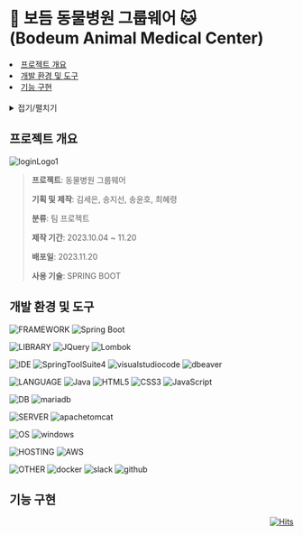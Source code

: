 # 🐶 보듬 동물병원 그룹웨어 🐱 <br> (Bodeum Animal Medical Center)
<li> <a href="#project-outline">프로젝트 개요</a></li>
<li> <a href="#development-configuration">개발 환경 및 도구</a></li>
<li> <a href="#function-implementation">기능 구현</a></li>
<br>
<details>
  
<summary>접기/펼치기</summary>

  
교육원   : 구디아카데미


강  사   : 김대기 


과정명   : 클라우드 활용 자바개발자 양성과정


최종 Branch : master


</details>

## 프로젝트 개요 
![loginLogo1](https://github.com/kimseeun10/AnimalHospital/assets/137882823/95ba607a-641f-4df6-bab3-159b9f833cd4)

><p><strong>프로젝트</strong>: 동물병원 그룹웨어</p>
><p><strong>기획 및 제작</strong>: 김세은, 송지선, 송윤호, 최혜령 </p>
><p><strong>분류</strong>: 팀 프로젝트</p>
><p><strong>제작 기간</strong>: 2023.10.04 ~ 11.20</p>
><p><strong>배포일</strong>: 2023.11.20</p>
><p><strong>사용 기술</strong>: SPRING BOOT</p>

## 개발 환경 및 도구
![FRAMEWORK](https://img.shields.io/badge/framework-000000.svg?style=for-the-badge&logo=framework1&logoColor=white) ![Spring Boot](https://img.shields.io/badge/springboot-6DB33F.svg?style=for-the-badge&logo=springboot&logoColor=white) 

![LIBRARY](https://img.shields.io/badge/library-000000.svg?style=for-the-badge&logo=library&logoColor=white) ![JQuery](https://img.shields.io/badge/jquery-0769AD.svg?style=for-the-badge&logo=jquery&logoColor=white) ![Lombok](https://img.shields.io/badge/lombok-FF5722.svg?style=for-the-badge&logo=lombok&logoColor=white) 

![IDE](https://img.shields.io/badge/ide-000000.svg?style=for-the-badge&logo=ide&logoColor=white) ![SpringToolSuite4](https://img.shields.io/badge/SpringToolSuite4-6DB33F.svg?style=for-the-badge&logo=spring&logoColor=white) ![visualstudiocode](https://img.shields.io/badge/visualstudiocode-007ACC.svg?style=for-the-badge&logo=visualstudiocode&logoColor=white) ![dbeaver](https://img.shields.io/badge/dbeaver-382923.svg?style=for-the-badge&logo=dbeaver&logoColor=white) 

![LANGUAGE](https://img.shields.io/badge/language-000000.svg?style=for-the-badge&logo=language&logoColor=white) ![Java](https://img.shields.io/badge/java-FF0000.svg?style=for-the-badge&logo=java&logoColor=white) ![HTML5](https://img.shields.io/badge/html5-%23E34F26.svg?style=for-the-badge&logo=html5&logoColor=white) ![CSS3](https://img.shields.io/badge/css3-%231572B6.svg?style=for-the-badge&logo=css3&logoColor=white) ![JavaScript](https://img.shields.io/badge/javascript-%23323330.svg?style=for-the-badge&logo=javascript&logoColor=%23F7DF1E) 

![DB](https://img.shields.io/badge/DB-000000.svg?style=for-the-badge&logo=DB&logoColor=white) ![mariadb](https://img.shields.io/badge/mariadb-003545.svg?style=for-the-badge&logo=mariadb&logoColor=white)

![SERVER](https://img.shields.io/badge/SERVER-000000.svg?style=for-the-badge&logo=SERVER&logoColor=white) ![apachetomcat](https://img.shields.io/badge/apachetomcat-F8DC75.svg?style=for-the-badge&logo=apachetomcat&logoColor=white)

![OS](https://img.shields.io/badge/OS-000000.svg?style=for-the-badge&logo=OS&logoColor=white) ![windows](https://img.shields.io/badge/windows-0078D4.svg?style=for-the-badge&logo=windows&logoColor=white)

![HOSTING](https://img.shields.io/badge/HOSTING-000000.svg?style=for-the-badge&logo=HOSTING&logoColor=white) ![AWS](https://img.shields.io/badge/aws-232F3E.svg?style=for-the-badge&logo=amazonaws&logoColor=white)

![OTHER](https://img.shields.io/badge/OTHER-000000.svg?style=for-the-badge&logo=OTHER&logoColor=white) ![docker](https://img.shields.io/badge/docker-2496ED.svg?style=for-the-badge&logo=docker&logoColor=white) ![slack](https://img.shields.io/badge/slack-4A154B.svg?style=for-the-badge&logo=slack&logoColor=white) ![github](https://img.shields.io/badge/github-181717.svg?style=for-the-badge&logo=github&logoColor=white)


## 기능 구현


<div align="right">

[![Hits](https://hits.seeyoufarm.com/api/count/incr/badge.svg?url=https%3A%2F%2Fgithub.com%2Fseobie&count_bg=%23FF8C8C&title_bg=%23555555&icon=react.svg&icon_color=%234AB3F7&title=console.log%28hits%29&edge_flat=false)](https://hits.seeyoufarm.com)

</div>

